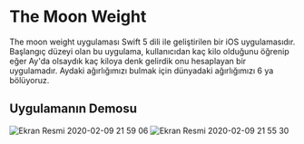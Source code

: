 # The Moon Weight
The moon weight uygulaması Swift 5 dili ile geliştirilen bir iOS uygulamasıdır.
Başlangıç düzeyi olan bu uygulama, kullanıcıdan kaç kilo olduğunu öğrenip eğer Ay'da olsaydık kaç kiloya denk gelirdik onu hesaplayan bir uygulamadır.
Aydaki ağırlığımızı bulmak için dünyadaki ağırlığımızı 6 ya bölüyoruz.

## Uygulamanın Demosu

![Ekran Resmi 2020-02-09 21 59 06](https://user-images.githubusercontent.com/45877677/74329334-abc2d500-4da0-11ea-9ec6-6e0d754acdbc.png)
![Ekran Resmi 2020-02-09 21 55 30](https://user-images.githubusercontent.com/45877677/74329332-aa91a800-4da0-11ea-817f-b544c521a271.png)

